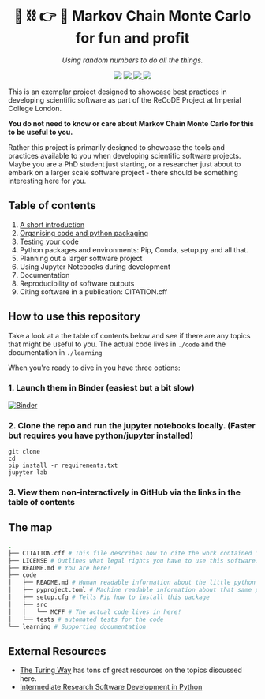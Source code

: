 <h1 align="center">🎲 ⛓️ 👉 🧪 Markov Chain Monte Carlo for fun and profit</h1>
<p align="center">
    <em>Using random numbers to do all the things.</em>
</p>

<p align="center">
<img src="https://github.com/Imperial-CMTH/koala/actions/workflows/ci.yml/badge.svg"/>
<a href="https://zenodo.org/badge/latestdoi/422218038">
    <img src="https://zenodo.org/badge/422218038.svg"/>
</a>
<a href="https://wfxr.mit-license.org/2017">
        <img src="https://img.shields.io/badge/License-MIT-brightgreen.svg"/>
</a>
<a href="https://mybinder.org/v2/gh/TomHodson/ReCoDE_MCMCFF/HEAD">
        <img src="https://mybinder.org/badge_logo.svg"/>
</a>
</p>

This is an exemplar project designed to showcase best practices in developing scientific software as part of the ReCoDE Project at Imperial College London. 

**You do not need to know or care about Markov Chain Monte Carlo for this to be useful to you.**

Rather this project is primarily designed to showcase the tools and practices available to you when developing scientific software projects. Maybe you are a PhD student just starting, or a researcher just about to embark on a larger scale software project - there should be something interesting here for you.

## Table of contents
1. [A short introduction][intro] 
1. [Organising code and python packaging][packaging]
1. [Testing your code][testing]
1. Python packages and environments: Pip, Conda, setup.py and all that. 
1. Planning out a larger software project
1. Using Jupyter Notebooks during development
1. Documentation
1. Reproducibility of software outputs
1. Citing software in a publication: CITATION.cff

## How to use this repository

Take a look at a the table of contents below and see if there are any topics that might be useful to you. The actual code lives in `./code` and the documentation in `./learning`

When you're ready to dive in you have three options:
### 1. Launch them in Binder (easiest but a bit slow)
[![Binder](https://mybinder.org/badge_logo.svg)](https://mybinder.org/v2/gh/TomHodson/ReCoDE_MCMCFF/HEAD?labpath=learning%2F01%20Introduction.ipynb)

### 2. Clone the repo and run the jupyter notebooks locally. (Faster but requires you have python/jupyter installed)

```
git clone 
cd 
pip install -r requirements.txt
jupyter lab
```

### 3. View them non-interactively in GitHub via the links in the table of contents


## The map
``` bash
.
├── CITATION.cff # This file describes how to cite the work contained in this repository.
├── LICENSE # Outlines what legal rights you have to use this software.
├── README.md # You are here!
├── code 
│   ├── README.md # Human readable information about the little python package in here
│   ├── pyproject.toml # Machine readable information about that same package
│   ├── setup.cfg # Tells Pip how to install this package
│   ├── src
│   │   └── MCFF # The actual code lives in here!
│   └── tests # automated tests for the code
└── learning # Supporting documentation
```

## External Resources
- [The Turing Way](https://the-turing-way.netlify.app/) has tons of great resources on the topics discussed here. 
- [Intermediate Research Software Development in Python](https://carpentries-incubator.github.io/python-intermediate-development/index.html)



[TDD]: learning/01%20Introduction.ipynb
[intro]: learning/01%20Introduction.ipynb
[packaging]: learning/02%20Packaging%20it%20up.ipynb
[testing]: learning/02%20Testing.ipynb
